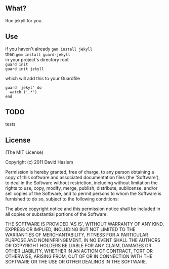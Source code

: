 ## What?
Run jekyll for you.

## Use
if you haven't already `gem install jekyll`  
then `gem install guard-jekyll`  
in your project's directory root  
`guard init`  
`guard init jekyll`  

which will add this to your Guardfile  

    guard 'jekyl' do
      watch ('.*')
    end

## TODO
tests

## License
(The MIT License)

Copyright (c) 2011 David Haslem

Permission is hereby granted, free of charge, to any person obtaining a copy of this software and associated documentation files (the 'Software'), to deal in the Software without restriction, including without limitation the rights to use, copy, modify, merge, publish, distribute, sublicense, and/or sell copies of the Software, and to permit persons to whom the Software is furnished to do so, subject to the following conditions:

The above copyright notice and this permission notice shall be included in all copies or substantial portions of the Software.

THE SOFTWARE IS PROVIDED 'AS IS', WITHOUT WARRANTY OF ANY KIND, EXPRESS OR IMPLIED, INCLUDING BUT NOT LIMITED TO THE WARRANTIES OF MERCHANTABILITY, FITNESS FOR A PARTICULAR PURPOSE AND NONINFRINGEMENT. IN NO EVENT SHALL THE AUTHORS OR COPYRIGHT HOLDERS BE LIABLE FOR ANY CLAIM, DAMAGES OR OTHER LIABILITY, WHETHER IN AN ACTION OF CONTRACT, TORT OR OTHERWISE, ARISING FROM, OUT OF OR IN CONNECTION WITH THE SOFTWARE OR THE USE OR OTHER DEALINGS IN THE SOFTWARE.
